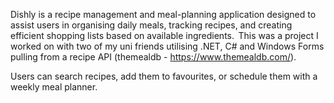 Dishly is a recipe management and meal-planning application designed to assist users in organising daily meals, tracking recipes, and creating efficient shopping lists based on available ingredients.  
This was a project I worked on with two of my uni friends utilising .NET, C# and Windows Forms pulling from a recipe API (themealdb - https://www.themealdb.com/).

Users can search recipes, add them to favourites, or schedule them with a weekly meal planner.

